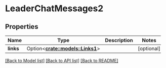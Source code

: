 # LeaderChatMessages2

## Properties

Name | Type | Description | Notes
------------ | ------------- | ------------- | -------------
**links** | Option<[**crate::models::Links1**](links1.md)> |  | [optional]

[[Back to Model list]](../README.md#documentation-for-models) [[Back to API list]](../README.md#documentation-for-api-endpoints) [[Back to README]](../README.md)


